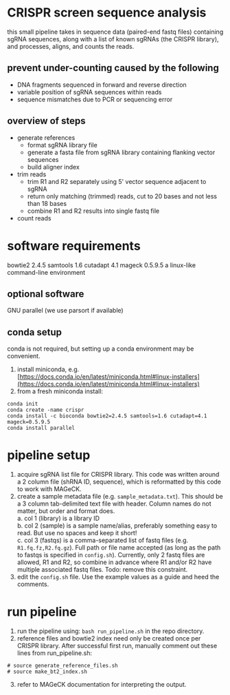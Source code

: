 # CRISPR screen sequence analysis
this small pipeline takes in sequence data (paired-end fastq files) containing sgRNA sequences, along with a list of known sgRNAs (the CRISPR library), and processes, aligns, and counts the reads.

## prevent under-counting caused by the following
* DNA fragments sequenced in forward and reverse direction
* variable position of sgRNA sequences within reads
* sequence mismatches due to PCR or sequencing error

## overview of steps
* generate references
  * format sgRNA library file
  * generate  a fasta file from sgRNA library containing flanking vector sequences
  * build aligner index
* trim reads
  * trim R1 and R2 separately using 5' vector sequence adjacent to sgRNA
  * return only matching (trimmed) reads, cut to 20 bases and not less than 18 bases
  * combine R1 and R2 results into single fastq file
* count reads


# software requirements
bowtie2 2.4.5
samtools 1.6
cutadapt 4.1
mageck 0.5.9.5
a linux-like command-line environment

## optional software
GNU parallel (we use parsort if available)

## conda setup
conda is not required, but setting up a conda environment may be convenient.
1. install miniconda, e.g. [https://docs.conda.io/en/latest/miniconda.html#linux-installers](https://docs.conda.io/en/latest/miniconda.html#linux-installers)
2. from a fresh miniconda install:
  ```
  conda init
  conda create -name crispr
  conda install -c bioconda bowtie2=2.4.5 samtools=1.6 cutadapt=4.1 mageck=0.5.9.5
  conda install parallel
  ```

# pipeline setup

1. acquire sgRNA list file for CRISPR library. This code was written around a 2 column file (shRNA ID, sequence), which is reformatted by this code to work with MAGeCK.
2. create a sample metadata file (e.g. `sample_metadata.txt`).  This should be a 3 column tab-delimited text file with header. Column names do not matter, but order and format does.  
  a. col 1 (library) is a library ID  
  b. col 2 (sample) is a sample name/alias, preferably something easy to read.  But use no spaces and keep it short!  
  c. col 3 (fastqs) is a comma-separated list of fastq files (e.g. `R1.fq.fz,R2.fq.gz`). Full path or file name accepted (as long as the path to fastqs is specified in `config.sh`).  Currently, only 2 fastq files are allowed, R1 and R2, so combine in advance where R1 and/or R2 have multiple associated fastq files. Todo: remove this constraint.  
3. edit the `config.sh` file. Use the example values as a guide and heed the comments.

# run pipeline

1. run the pipeline using: `bash run_pipeline.sh` in the repo directory.
2. reference files and bowtie2 index need only be created once per CRISPR library.  After successful first run, manually comment out these lines from run_pipeline.sh:
  ```
  # source generate_reference_files.sh
  # source make_bt2_index.sh
  ```  
3. refer to MAGeCK documentation for interpreting the output.  
